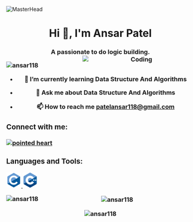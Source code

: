
<!---
Ansar118/Ansar118 is a ✨ special ✨ repository because its `README.md` (this file) appears on your GitHub profile.
You can click the Preview link to take a look at your changes.
--->
![MasterHead](https://encrypted-tbn0.gstatic.com/images?q=tbn:ANd9GcRKohhe6zGdyl4TAOSb9gQWMARO-bjgSz1GEw&s)
<h1 align="center">Hi 👋, I'm Ansar Patel</h1>
<h3 align="center">A passionate to do logic building.<https://images.app.goo.gl/PkTwTkDQ1CPtQnTs8/h3>
<img align="right" alt="Coding" width="300" src="https://i.pinimg.com/originals/54/e3/7d/54e37d8074ebcde1d96c77d7b2a7f310.gif">
<p align="left"> <img src="https://komarev.com/ghpvc/?username=ansar118&label=Profile%20views&color=0e75b6&style=flat" alt="ansar118" /> </p>

- 🌱 I’m currently learning **Data Structure And Algorithms**

- 💬 Ask me about **Data Structure And Algorithms**

- 📫 How to reach me **patelansar118@gmail.com**

<h3 align="left">Connect with me:</h3>
<p align="left">
<a href="https://www.youtube.com/c/pointed heart" target="blank"><img align="center" src="https://raw.githubusercontent.com/rahuldkjain/github-profile-readme-generator/master/src/images/icons/Social/youtube.svg" alt="pointed heart" height="30" width="40" /></a>
</p>

<h3 align="left">Languages and Tools:</h3>
<p align="left"> <a href="https://www.cprogramming.com/" target="_blank" rel="noreferrer"> <img src="https://raw.githubusercontent.com/devicons/devicon/master/icons/c/c-original.svg" alt="c" width="40" height="40"/> </a> <a href="https://www.w3schools.com/cpp/" target="_blank" rel="noreferrer"> <img src="https://raw.githubusercontent.com/devicons/devicon/master/icons/cplusplus/cplusplus-original.svg" alt="cplusplus" width="40" height="40"/> </a> </p>

<p><img align="left" src="https://github-readme-stats.vercel.app/api/top-langs?username=ansar118&show_icons=true&locale=en&layout=compact" alt="ansar118" /></p>

<p>&nbsp;<img align="center" src="https://github-readme-stats.vercel.app/api?username=ansar118&show_icons=true&locale=en" alt="ansar118" /></p>

<p><img align="center" src="https://github-readme-streak-stats.herokuapp.com/?user=ansar118&" alt="ansar118" /></p>
